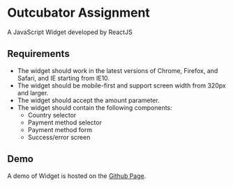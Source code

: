 # Outcubator Assignment

A JavaScript Widget developed by ReactJS

## Requirements

- The widget should work in the latest versions of Chrome, Firefox, and Safari, and IE starting from IE10.
- The widget should be mobile-first and support screen width from 320px and larger.
- The widget should accept the amount parameter.
- The widget should contain the following components:
  - Country selector
  - Payment method selector
  - Payment method form
  - Success/error screen

## Demo

A demo of Widget is hosted on the [Github Page](https://duyanh3110.github.io/fasterpay/).
